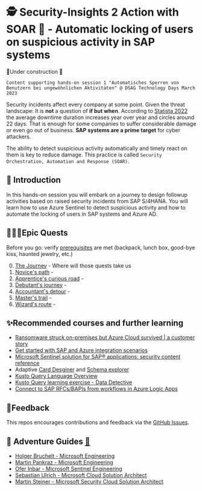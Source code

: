 # 🕵️ Security-Insights 2 Action with SOAR 🚀 - Automatic locking of users on suspicious activity in SAP systems

🚧Under construction 🚧

`Content supporting hands-on session 1 "Automatisches Sperren von Benutzern bei ungewöhnlichen Aktivitäten" @ DSAG Technology Days March 2023`

Security incidents affect every company at some point. Given the threat landscape: It is **not** a question of **if but when**. According to [Statista 2022](https://www.statista.com/statistics/1275029/length-of-downtime-after-ransomware-attack/) the average downtime duration increases year over year and circles around 22 days. That is enough for some companies to suffer considerable damage or even go out of business. **SAP systems are a prime target** for cyber attackers.

The ability to detect suspicious activity automatically and timely react on them is key to reduce damage. This practice is called `Security Orchestration, Automation and Response (SOAR)`.

## 🔭 Introduction

In this hands-on session you will embark on a journey to design followup activities based on raised security incidents from SAP S/4HANA. You will learn how to use Azure Sentinel to detect suspicious activity and how to automate the locking of users in SAP systems and Azure AD.

## 🧙🏾‍♀️Epic Quests

Before you go: verify [prerequisites](PREREQUISITES.md) are met (backpack, lunch box, good-bye kiss, haunted jewelry, etc.)

0. [The Journey](student/quest0.md) - Where will those quests take us
1. [Novice's path](student/quest1.md) - 
2. [Apprentice's curious road](student/quest2.md) - 
3. [Debutant's journey](student/quest3.md) - 
4. [Accountant's detour](student/quest4.md) - 
5. [Master's trail](student/quest5.md) - 
6. [Wizard's route](student/quest6.md) - 

## ✨Recommended courses and further learning

- [Ransomware struck on-premises but Azure Cloud survived | a customer story](https://customers.microsoft.com/en-us/story/1512571257640211870-campari-group-consumer-goods-sap-on-azure)
- [Get started with SAP and Azure integration scenarios](https://learn.microsoft.com/azure/sap/workloads/integration-get-started)
- [Microsoft Sentinel solution for SAP® applications: security content reference](https://learn.microsoft.com/azure/sentinel/sap/sap-solution-security-content)
- Adaptive [Card Desginer](https://adaptivecards.io/designer/) and [Schema explorer](https://adaptivecards.io/explorer/AdaptiveCard.html)
- [Kusto Query Language Overview](https://learn.microsoft.com/azure/data-explorer/kusto/query/)
- [Kusto Query learning exercise - Data Detective](https://detective.kusto.io/)
- [Connect to SAP RFCs/BAPIs from workflows in Azure Logic Apps](https://learn.microsoft.com/azure/logic-apps/logic-apps-using-sap-connector)

## 📢Feedback

This repos encourages contributions and feedback via the [GitHub Issues](https://github.com/MartinPankraz/Security-Insights-2-Action/issues/new/choose).

## 🚸 Adventure Guides [🔗](mentor/quest1.md)

- [Holger Bruchelt - Microsoft Engineering](https://www.linkedin.com/in/holger-bruchelt/)
- [Martin Pankraz - Microsoft Engineering](https://www.linkedin.com/in/martin-pankraz/)
- [Ofer Inbar - Microsoft Sentinel Engineering](https://www.linkedin.com/in/ofer-inbar/)
- [Sebastian Ulrich - Microsoft Cloud Solution Architect](https://www.linkedin.com/in/sebastian-ullrich-677b36168/)
- [Martin Steiner - Microsoft Security Cloud Solution Architect](https://www.linkedin.com/in/martin-steiner-28312b141/)
